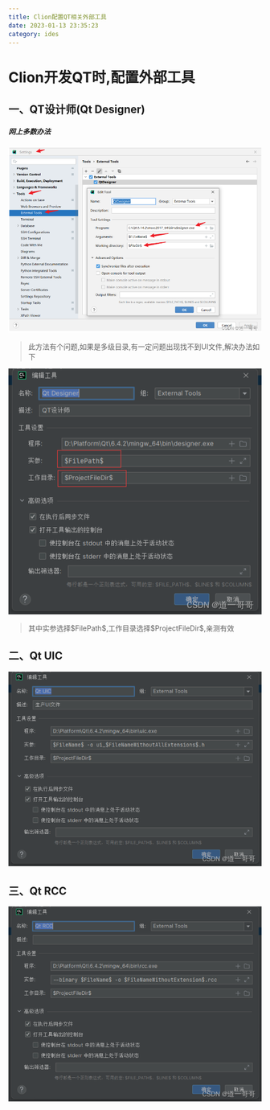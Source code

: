 ```yaml
---
title: Clion配置QT相关外部工具
date: 2023-01-13 23:35:23
category: ides
---
```



# Clion开发QT时,配置外部工具

## 一、QT设计师(Qt Designer)

##### 网上多数办法
![在这里插入图片描述](/images/blog/ides/b-3-1.png)
> 此方法有个问题,如果是多级目录,有一定问题出现找不到UI文件,解决办法如下

![在这里插入图片描述](/images/blog/ides/b-3-2.png)
> 其中实参选择\$FilePath\$,工作目录选择\$ProjectFileDir\$,亲测有效

## 二、Qt UIC
![在这里插入图片描述](/images/blog/ides/b-3-3.png)

## 三、Qt RCC

![在这里插入图片描述](/images/blog/ides/b-3-4.png)

